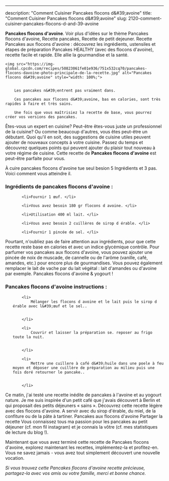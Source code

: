 ---
description: "Comment Cuisiner Pancakes flocons d&amp;#39;avoine"
title: "Comment Cuisiner Pancakes flocons d&amp;#39;avoine"
slug: 2120-comment-cuisiner-pancakes-flocons-d-and-39-avoine

<p>
	<strong>Pancakes flocons d&#39;avoine</strong>. 
	Voir plus d&#39;idées sur le thème Pancakes flocons d&#39;avoine, Recette pancakes, Recette de petit dejeuner. Recette Pancakes aux flocons d&#39;avoine : découvrez les ingrédients, ustensiles et étapes de préparation Pancakes HEALTHY (avec des flocons d&#39;avoine), recette facile et rapide. Elle allie la gourmandise et la santé.
</p>
<p>
	
	<img src="https://img-global.cpcdn.com/recipes/50823061fe01e936/751x532cq70/pancakes-flocons-davoine-photo-principale-de-la-recette.jpg" alt="Pancakes flocons d&#39;avoine" style="width: 100%;">
	
	
		Les pancakes n&#39;entrent pas vraiment dans.
	
		Ces pancakes aux flocons d&#39;avoine, bas en calories, sont très rapides à faire et très sains.
	
		Une fois que vous maîtrisiez la recette de base, vous pourrez créer vos versions des pancakes.
	
</p>

Êtes-vous un expert en cuisine? Peut-être êtes-vous juste un professionnel de la cuisine? Ou comme beaucoup d'autres, vous êtes peut-être un débutant. Quoi qu'il en soit, des suggestions de cuisine utiles peuvent ajouter de nouveaux concepts à votre cuisine. Passez du temps et découvrez quelques points qui peuvent ajouter du plaisir tout nouveau à votre régime de cuisine. Cette recette de <strong> Pancakes flocons d&#39;avoine </strong> est peut-être parfaite pour vous.

<!--inarticleads1-->

À cuire pancakes flocons d&#39;avoine tue seul besion 5 Ingrédients et 3 pas. Voici comment vous atteindre il.

<h3>Ingrédients de pancakes flocons d&#39;avoine :</h3>

<ol>
	
		<li>Fournir 1 œuf. </li>
	
		<li>Vous avez besoin 180 gr flocons d avoine. </li>
	
		<li>Utilisation 400 ml lait. </li>
	
		<li>Vous avez besoin 2 cuillères de sirop d érable. </li>
	
		<li>Fournir 1 pincée de sel. </li>
	
</ol>

Pourtant, n&#39;oubliez pas de faire attention aux ingrédients, pour que cette recette reste base en calories et avec un indice glycémique contrôle. Pour parfumer vos pancakes aux flocons d&#39;avoine, vous pouvez ajouter une pincée de noix de muscade, de cannelle ou de l&#39;arôme (vanille, café, amandes, etc.) pour encore plus de gourmandises. Vous pouvez également remplacer le lait de vache par du lait végétal : lait d&#39;amandes ou d&#39;avoine par exemple. Pancakes flocons d&#39;avoine &amp; yogourt ! 

<!--inarticleads2-->

<h3>Pancakes flocons d&#39;avoine instructions :</h3>

<ol>
	
		<li>
			Mélanger les flocons d avoine et le lait puis le sirop d érable avec l&#39;œuf et le sel..
			
			
		</li>
	
		<li>
			Couvrir et laisser la préparation se. reposer au frigo toute la nuit.
			
			
		</li>
	
		<li>
			Mettre une cuillere à café d&#39;huile dans une poele à feu moyen et déposer une cuillère de préparation au milieu puis une fois doré retourner le pancake..
			
			
		</li>
	
</ol>

Ce matin, j&#39;ai testé une recette inédite de pancakes à l&#39;avoine et au yogourt nature. Je me suis inspirée d&#39;un petit café que j&#39;avais découvert à Berlin et qui proposait des petits déjeuners « sains ». Découvrez cette recette légère avec des flocons d&#39;avoine. A servir avec du sirop d&#39;érable, du miel, de la confiture ou de la pâte à tartiner. Pancakes aux flocons d&#39;avoine Partager la recette Vous connaissez tous ma passion pour les pancakes au petit déjeuner (cf. mon fil instagram) et je connais la vôtre (cf. mes statistiques de lecture du blog !). 

<!--inarticleads1-->

<p>
Maintenant que vous avez terminé cette recette de Pancakes flocons d&#39;avoine, explorez maintenant les recettes, implémentez-la et profitez-en. Vous ne savez jamais - vous avez tout simplement découvert une nouvelle vocation.
</p>

<p>
<i>Si vous trouvez cette Pancakes flocons d&#39;avoine recette précieuse, partagez-la avec vos amis ou votre famille, merci et bonne chance.</i>
</p>

